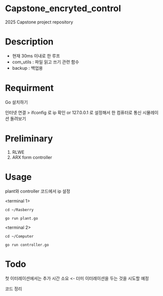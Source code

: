 Capstone_encryted_control
=============
2025 Capstone project repository

Description
====
- 현재 30ms 이내로 한 루프
- com_utils : 파일 읽고 쓰기 관련 함수
- backup : 백업용 


Requirment
=============
Go 설치하기

인터넷 연결 > ifconfig 로 ip 확인
or
127.0.0.1 로 설정해서 한 컴퓨터로 통신 시뮬레이션 돌려보기

Preliminary
===
1. RLWE
2. ARX form controller

Usage
=============

plant와 controller 코드에서 ip 설정

<terminal 1>
```
cd ~/Rasberry
```

```
go run plant.go
```

<terminal 2>
```
cd ~/Computer
```

```
go run controller.go
```

Todo
====

첫 이터레이션에서는 추가 시간 소요 <- 더미 이터레이션을 두는 것을 시도할 예정

코드 정리
